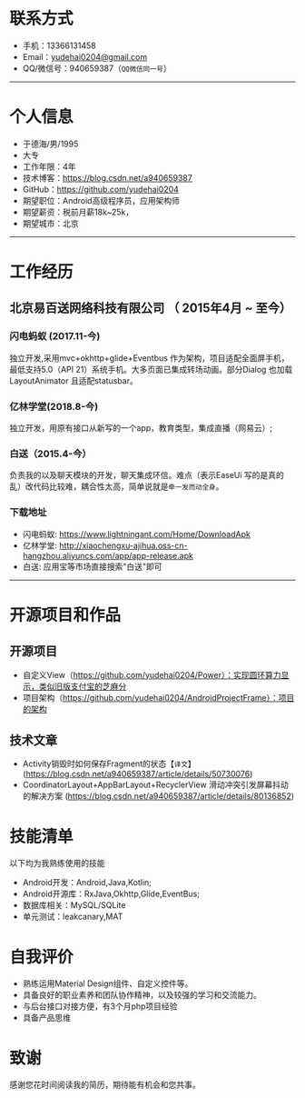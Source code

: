 
# 联系方式

- 手机：13366131458
- Email：yudehai0204@gmail.com 
- QQ/微信号：940659387（```QQ微信同一号```）

---

# 个人信息

 - 于德海/男/1995
 - 大专
 - 工作年限：4年
 - 技术博客：https://blog.csdn.net/a940659387
 - GitHub：https://github.com/yudehai0204
 - 期望职位：Android高级程序员，应用架构师
 - 期望薪资：税前月薪18k~25k，
 - 期望城市：北京

---

# 工作经历


## 北京易百送网络科技有限公司 （ 2015年4月 ~ 至今）

### 闪电蚂蚁 (2017.11-今)
独立开发,采用mvc+okhttp+glide+Eventbus 作为架构，项目适配全面屏手机，最低支持5.0（API 21）系统手机。大多页面已集成转场动画。部分Dialog 也加载LayoutAnimator 且适配statusbar。

### 亿林学堂(2018.8-今)
独立开发，用原有接口从新写的一个app，教育类型，集成直播（网易云）;


### 白送（2015.4-今）
负责我的以及聊天模块的开发，聊天集成环信。难点（表示EaseUi 写的是真的乱）改代码比较难，耦合性太高，简单说就是```牵一发而动全身```。 

### 下载地址

 - 闪电蚂蚁: https://www.lightningant.com/Home/DownloadApk
 - 亿林学堂: http://xiaochengxu-ajihua.oss-cn-hangzhou.aliyuncs.com/app/app-release.apk
 - 白送: 应用宝等市场直接搜索"白送"即可



 



---


# 开源项目和作品


## 开源项目

 -  自定义View（https://github.com/yudehai0204/Power）：实现圆环算力显示，类似旧版支付宝的芝麻分
 -  项目架构（https://github.com/yudehai0204/AndroidProjectFrame）：项目的架构

## 技术文章

- Activity销毁时如何保存Fragment的状态【```译文```】(https://blog.csdn.net/a940659387/article/details/50730076)
- CoordinatorLayout+AppBarLayout+RecyclerView 滑动冲突引发屏幕抖动的解决方案
(https://blog.csdn.net/a940659387/article/details/80136852) 


# 技能清单

以下均为我熟练使用的技能

- Android开发：Android,Java,Kotlin;
- Android开源库：RxJava,Okhttp,Glide,EventBus;
- 数据库相关：MySQL/SQLite
- 单元测试：leakcanary,MAT

# 自我评价

- 熟练运用Material Design组件、自定义控件等。
- 具备良好的职业素养和团队协作精神，以及较强的学习和交流能力。
- 与后台接口对接方便，有3个月php项目经验
- 具备产品思维




# 致谢

感谢您花时间阅读我的简历，期待能有机会和您共事。

